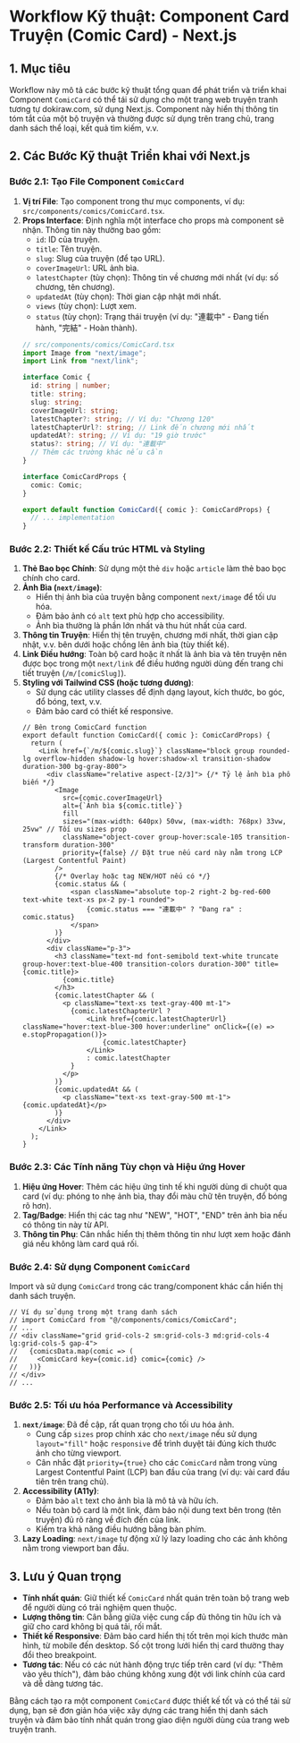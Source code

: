 # Workflow Kỹ thuật: Component Card Truyện (Comic Card) - Next.js

## 1. Mục tiêu

Workflow này mô tả các bước kỹ thuật tổng quan để phát triển và triển khai Component `ComicCard` có thể tái sử dụng cho một trang web truyện tranh tương tự dokiraw.com, sử dụng Next.js. Component này hiển thị thông tin tóm tắt của một bộ truyện và thường được sử dụng trên trang chủ, trang danh sách thể loại, kết quả tìm kiếm, v.v.

## 2. Các Bước Kỹ thuật Triển khai với Next.js

### Bước 2.1: Tạo File Component `ComicCard`

1.  **Vị trí File**: Tạo component trong thư mục components, ví dụ: `src/components/comics/ComicCard.tsx`.
2.  **Props Interface**: Định nghĩa một interface cho props mà component sẽ nhận. Thông tin này thường bao gồm:
    *   `id`: ID của truyện.
    *   `title`: Tên truyện.
    *   `slug`: Slug của truyện (để tạo URL).
    *   `coverImageUrl`: URL ảnh bìa.
    *   `latestChapter` (tùy chọn): Thông tin về chương mới nhất (ví dụ: số chương, tên chương).
    *   `updatedAt` (tùy chọn): Thời gian cập nhật mới nhất.
    *   `views` (tùy chọn): Lượt xem.
    *   `status` (tùy chọn): Trạng thái truyện (ví dụ: "連載中" - Đang tiến hành, "完結" - Hoàn thành).
    ```typescript
    // src/components/comics/ComicCard.tsx
    import Image from "next/image";
    import Link from "next/link";

    interface Comic {
      id: string | number;
      title: string;
      slug: string;
      coverImageUrl: string;
      latestChapter?: string; // Ví dụ: "Chương 120"
      latestChapterUrl?: string; // Link đến chương mới nhất
      updatedAt?: string; // Ví dụ: "19 giờ trước"
      status?: string; // Ví dụ: "連載中"
      // Thêm các trường khác nếu cần
    }

    interface ComicCardProps {
      comic: Comic;
    }

    export default function ComicCard({ comic }: ComicCardProps) {
      // ... implementation
    }
    ```

### Bước 2.2: Thiết kế Cấu trúc HTML và Styling

1.  **Thẻ Bao bọc Chính**: Sử dụng một thẻ `div` hoặc `article` làm thẻ bao bọc chính cho card.
2.  **Ảnh Bìa (`next/image`)**:
    *   Hiển thị ảnh bìa của truyện bằng component `next/image` để tối ưu hóa.
    *   Đảm bảo ảnh có `alt` text phù hợp cho accessibility.
    *   Ảnh bìa thường là phần lớn nhất và thu hút nhất của card.
3.  **Thông tin Truyện**: Hiển thị tên truyện, chương mới nhất, thời gian cập nhật, v.v. bên dưới hoặc chồng lên ảnh bìa (tùy thiết kế).
4.  **Link Điều hướng**: Toàn bộ card hoặc ít nhất là ảnh bìa và tên truyện nên được bọc trong một `next/link` để điều hướng người dùng đến trang chi tiết truyện (`/m/[comicSlug]`).
5.  **Styling với Tailwind CSS (hoặc tương đương)**:
    *   Sử dụng các utility classes để định dạng layout, kích thước, bo góc, đổ bóng, text, v.v.
    *   Đảm bảo card có thiết kế responsive.
    ```tsx
    // Bên trong ComicCard function
    export default function ComicCard({ comic }: ComicCardProps) {
      return (
        <Link href={`/m/${comic.slug}`} className="block group rounded-lg overflow-hidden shadow-lg hover:shadow-xl transition-shadow duration-300 bg-gray-800">
          <div className="relative aspect-[2/3]"> {/* Tỷ lệ ảnh bìa phổ biến */}
            <Image
              src={comic.coverImageUrl}
              alt={`Ảnh bìa ${comic.title}`}
              fill
              sizes="(max-width: 640px) 50vw, (max-width: 768px) 33vw, 25vw" // Tối ưu sizes prop
              className="object-cover group-hover:scale-105 transition-transform duration-300"
              priority={false} // Đặt true nếu card này nằm trong LCP (Largest Contentful Paint)
            />
            {/* Overlay hoặc tag NEW/HOT nếu có */}
            {comic.status && (
                <span className="absolute top-2 right-2 bg-red-600 text-white text-xs px-2 py-1 rounded">
                    {comic.status === "連載中" ? "Đang ra" : comic.status}
                </span>
            )}
          </div>
          <div className="p-3">
            <h3 className="text-md font-semibold text-white truncate group-hover:text-blue-400 transition-colors duration-300" title={comic.title}>
              {comic.title}
            </h3>
            {comic.latestChapter && (
              <p className="text-xs text-gray-400 mt-1">
                {comic.latestChapterUrl ? 
                    <Link href={comic.latestChapterUrl} className="hover:text-blue-300 hover:underline" onClick={(e) => e.stopPropagation()}>
                        {comic.latestChapter}
                    </Link> 
                    : comic.latestChapter
                }
              </p>
            )}
            {comic.updatedAt && (
              <p className="text-xs text-gray-500 mt-1">{comic.updatedAt}</p>
            )}
          </div>
        </Link>
      );
    }
    ```

### Bước 2.3: Các Tính năng Tùy chọn và Hiệu ứng Hover

1.  **Hiệu ứng Hover**: Thêm các hiệu ứng tinh tế khi người dùng di chuột qua card (ví dụ: phóng to nhẹ ảnh bìa, thay đổi màu chữ tên truyện, đổ bóng rõ hơn).
2.  **Tag/Badge**: Hiển thị các tag như "NEW", "HOT", "END" trên ảnh bìa nếu có thông tin này từ API.
3.  **Thông tin Phụ**: Cân nhắc hiển thị thêm thông tin như lượt xem hoặc đánh giá nếu không làm card quá rối.

### Bước 2.4: Sử dụng Component `ComicCard`

Import và sử dụng `ComicCard` trong các trang/component khác cần hiển thị danh sách truyện.

```tsx
// Ví dụ sử dụng trong một trang danh sách
// import ComicCard from "@/components/comics/ComicCard";
// ...
// <div className="grid grid-cols-2 sm:grid-cols-3 md:grid-cols-4 lg:grid-cols-5 gap-4">
//   {comicsData.map(comic => (
//     <ComicCard key={comic.id} comic={comic} />
//   ))}
// </div>
// ...
```

### Bước 2.5: Tối ưu hóa Performance và Accessibility

1.  **`next/image`**: Đã đề cập, rất quan trọng cho tối ưu hóa ảnh.
    *   Cung cấp `sizes` prop chính xác cho `next/image` nếu sử dụng `layout="fill"` hoặc `responsive` để trình duyệt tải đúng kích thước ảnh cho từng viewport.
    *   Cân nhắc đặt `priority={true}` cho các `ComicCard` nằm trong vùng Largest Contentful Paint (LCP) ban đầu của trang (ví dụ: vài card đầu tiên trên trang chủ).
2.  **Accessibility (A11y)**:
    *   Đảm bảo `alt` text cho ảnh bìa là mô tả và hữu ích.
    *   Nếu toàn bộ card là một link, đảm bảo nội dung text bên trong (tên truyện) đủ rõ ràng về đích đến của link.
    *   Kiểm tra khả năng điều hướng bằng bàn phím.
3.  **Lazy Loading**: `next/image` tự động xử lý lazy loading cho các ảnh không nằm trong viewport ban đầu.

## 3. Lưu ý Quan trọng

*   **Tính nhất quán**: Giữ thiết kế `ComicCard` nhất quán trên toàn bộ trang web để người dùng có trải nghiệm quen thuộc.
*   **Lượng thông tin**: Cân bằng giữa việc cung cấp đủ thông tin hữu ích và giữ cho card không bị quá tải, rối mắt.
*   **Thiết kế Responsive**: Đảm bảo card hiển thị tốt trên mọi kích thước màn hình, từ mobile đến desktop. Số cột trong lưới hiển thị card thường thay đổi theo breakpoint.
*   **Tương tác**: Nếu có các nút hành động trực tiếp trên card (ví dụ: "Thêm vào yêu thích"), đảm bảo chúng không xung đột với link chính của card và dễ dàng tương tác.

Bằng cách tạo ra một component `ComicCard` được thiết kế tốt và có thể tái sử dụng, bạn sẽ đơn giản hóa việc xây dựng các trang hiển thị danh sách truyện và đảm bảo tính nhất quán trong giao diện người dùng của trang web truyện tranh.
